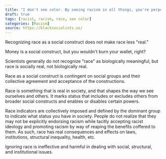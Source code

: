 ```yaml
---
title: "I don't see color. By seeing racism in all things, you're perpetuating it. If race is a construct why should we even acknowledge racism?"
draft: true
tags: [racist, racism, race, see color]
categories: [Racism]
source: https://blacksocialists.us/
---
```


Recognizing race as a social construct does not make race less "real."  
  
Money is a social construct, but you wouldn't burn your wallet, right?  
  
Scientists generally do not recognize "race" as biologically meaningful, but race is socially real, not biologically real.  
  
Race as a social construct is contingent on social groups and their collective agreement and acceptance of the constructions.  
  
Race is something that is real in society, and that shapes the way we see ourselves and others. It marks status that includes or excludes others from broader social constructs and enables or disables certain powers.  
  
Race indicators are collectively imposed and defined by the dominant group to indicate what status you have in society. People do not realize that they may not be explicitly endorsing racism while tacitly accepting racist ideology and promoting racism by way of reaping the benefits coffered to them. As such, race has real consequences and effects on laws, institutions, structural inequality, health, etc.  
  
Ignoring race is ineffective and harmful in dealing with social, structural, and institutional issues.

